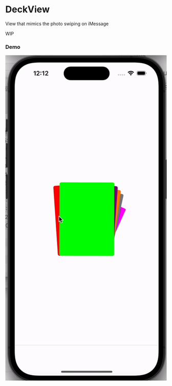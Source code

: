 # DeckView

View that mimics the photo swiping on iMessage

WIP

### Demo

![Demo](https://github.com/kevcodex/DeckView/blob/main/assets/demo.gif)
